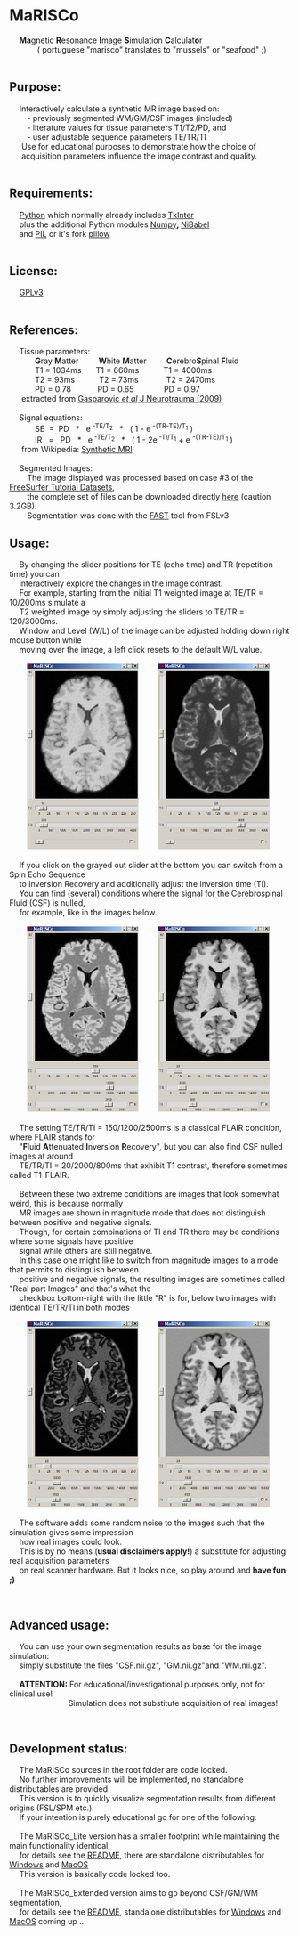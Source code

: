 <h1>MaRISCo</h1><p>
&emsp; <b>Ma</b>gnetic <b>R</b>esonance <b>I</b>mage <b>S</b>imulation <b>C</b>alculat<b>o</b>r<br>
&emsp; &emsp;&emsp; ( portuguese "marisco" translates to "mussels" or "seafood" ;)<br>
<br></p>
<h2>Purpose:</h2><p>
&emsp; Interactively calculate a synthetic MR image based on:<br>
&emsp;&emsp; - previously segmented WM/GM/CSF images (included)<br>
&emsp;&emsp; - literature values for tissue parameters T1/T2/PD, and<br>
&emsp;&emsp; - user adjustable sequence parameters TE/TR/TI<br>
&emsp;&nbsp; Use for educational purposes to demonstrate how the choice of<br>
&emsp;&nbsp; acquisition parameters influence the image contrast and quality.<br>
<br></p>
<h2>Requirements:</h2><p>
&emsp; <a href="http://www.python.org">Python</a> which normally already includes <a href="http://wiki.python.org/moin/TkInter">TkInter</a><br>
&emsp; plus the additional Python modules 
<a href="http://www.numpy.org">Numpy</a><b>, </b>
<a href="http://nipy.org/nibabel">NiBabel</a> <br>
&emsp; and 
<a href="http://www.pythonware.com/products/pil">PIL</a> or it's fork 
<a href="http://python-pillow.org/">pillow</a><br>
<br></p>
<h2>License:</h2><p>
&emsp; <a href="http://www.gnu.org/licenses">GPLv3</a><br>
<br></p>
<h2>References:</h2><p>
&emsp; Tissue parameters:<br>
&emsp;&emsp;&emsp; <b>G</b>ray <b>M</b>atter &emsp;&emsp; <b>W</b>hite <b>M</b>atter &emsp;&emsp; <b>C</b>erebro<b>S</b>pinal <b>F</b>luid<br>
&emsp;&emsp;&emsp; T1 = 1034ms &nbsp;&emsp; T1 = 660ms &emsp;&emsp;&nbsp;&nbsp; T1 = 4000ms<br>
&emsp;&emsp;&emsp; T2 = 93ms &emsp;&emsp;&nbsp;&nbsp; T2 = 73ms  &emsp;&emsp;&emsp; T2 = 2470ms<br>
&emsp;&emsp;&emsp; PD = 0.78 &emsp;&emsp;&nbsp;&nbsp;&nbsp; PD = 0.65 &emsp;&emsp;&emsp;&nbsp; PD = 0.97<br>
&emsp;&nbsp; extracted from <a href="http://www.ncbi.nlm.nih.gov/pmc/articles/PMC2822798/">Gasparovic <em>et al</em> J Neurotrauma (2009)</a><br>
<br>
&emsp; Signal equations:<br>
&emsp;&emsp;&emsp; SE &nbsp;= &nbsp;PD &nbsp; * &nbsp; e<sup> -TE/T<sub>2</sub></sup> &nbsp; * &nbsp; ( 1 - e<sup> -(TR-TE)/T<sub>1</sub></sup> )<br>
&emsp;&emsp;&emsp; IR &nbsp;&nbsp;= &nbsp; PD &nbsp; * &nbsp; e<sup> -TE/T<sub>2</sub></sup> &nbsp; * &nbsp; ( 1 - 2e<sup> -TI/T<sub>1</sub></sup> + e <sup> -(TR-TE)/T<sub>1</sub></sup> )<br>
&emsp;&nbsp; from Wikipedia: <a href="http://en.wikipedia.org/wiki/Synthetic_MRI">Synthetic MRI</a><br>
<br>
&emsp; Segmented Images:<br>
&emsp;&emsp; The image displayed was processed based on case #3 of the <a href="http://surfer.nmr.mgh.harvard.edu/fswiki/FsTutorial/Data">FreeSurfer Tutorial Datasets</a>,<br> 
&emsp;&emsp; the complete set of files can be downloaded directly <a href="http://surfer.nmr.mgh.harvard.edu/pub/data/fsfast-tutorial.subjects.tar.gz">here</a> (caution 3.2GB).<br>
&emsp;&emsp; Segmentation was done with the <a href="http://fsl.fmrib.ox.ac.uk/fsl/fslwiki/FAST">FAST</a> tool from FSLv3
<br></p>
<h2>Usage:</h2><p>
&emsp; By changing the slider positions for TE (echo time) and TR (repetition time) you can<br>
&emsp; interactively explore the changes in the image contrast. <br>
&emsp; For example, starting from the initial T1 weighted image at TE/TR = 10/200ms simulate a<br> 
&emsp; T2 weighted image by simply adjusting the sliders to TE/TR = 120/3000ms.<br>
&emsp; Window and Level (W/L) of the image can be adjusted holding down right mouse button while<br>
&emsp; moving over the image, a left click resets to the default W/L value.<br>
<br>
&emsp;&emsp; <img src="Screenshots/T1.jpg" alt="T1 weighted Image" width="200" height="333">
&emsp;&emsp; <img src="Screenshots/T2.jpg" alt="T2 weighted Image" width="200" height="333"><br>
<br>
&emsp; If you click on the grayed out slider at the bottom you can switch from a Spin Echo Sequence<br>
&emsp; to Inversion Recovery and additionally adjust the Inversion time (TI).<br>
&emsp; You can find (several) conditions where the signal for the Cerebrospinal Fluid (CSF) is nulled,<br>
&emsp; for example, like in the images below.<br>
<br>
&emsp;&emsp; <img src="Screenshots/FLAIR.jpg" alt="T2 weighted FLAIR" width="200" height="333">
&emsp;&emsp; <img src="Screenshots/IR_T1.jpg" alt="T1 weighted FLAIR" width="200" height="333"><br>
<br>
&emsp; The setting TE/TR/TI = 150/1200/2500ms is a classical FLAIR condition, where FLAIR stands for<br>
&emsp; "<b>F</b>luid <b>A</b>ttenuated <b>I</b>nversion <b>R</b>ecovery", but you can also find CSF nulled images at around<br>
&emsp; TE/TR/TI = 20/2000/800ms that exhibit T1 contrast, therefore sometimes called T1-FLAIR.<br>
<br>
&emsp; Between these two extreme conditions are images that look somewhat weird, this is because normally<br>
&emsp; MR images are shown in magnitude mode that does not distinguish between positive and negative signals.<br>
&emsp; Though, for certain combinations of TI and TR there may be conditions where some signals have positive<br>
&emsp; signal while others are still negative.<br>
&emsp; In this case one might like to switch from magnitude images to a mode that permits to distinguish between<br>
&emsp; positive and negative signals, the resulting images are sometimes called "Real part Images" and that's what the<br>
&emsp; checkbox bottom-right with the little "R" is for, below two images with identical TE/TR/TI in both modes<br>
<br>
&emsp;&emsp; <img src="Screenshots/IR_Magnitude.jpg" alt="IR magnitude image" width="200" height="333">
&emsp;&emsp; <img src="Screenshots/IR_Real.jpg" alt="IR real part image" width="200" height="333"><br>
<br>
&emsp; The software adds some random noise to the images such that the simulation gives some impression<br> 
&emsp; how real images could look.<br>
&emsp; This is by no means (<b>usual disclaimers apply!</b>) a substitute for adjusting real acquisition parameters<br>
&emsp; on real scanner hardware. But it looks nice, so play around and <b>have fun ;)</b><br></p>
<br></p>
<h2>Advanced usage:</h2><p>
&emsp; You can use your own segmentation results as base for the image simulation:<br>
&emsp; simply substitute the files "CSF.nii.gz", "GM.nii.gz"and "WM.nii.gz".<br> 
<br>
&emsp; <b>ATTENTION:</b> For educational/investigational purposes only, not for clinical use!<br>
&emsp;&emsp;&emsp;&emsp;&emsp;&emsp;&emsp;&nbsp; Simulation does not substitute acquisition of real images! <br></p>
<br>
<h2>Development status:</h2><p>
&emsp; The MaRISCo sources in the root folder are code locked.<br>
&emsp; No further improvements will be implemented, no standalone distributables are provided<br> 
&emsp; This version is to quickly visualize segmentation results from different origins (FSL/SPM etc.).<br>
&emsp; If your intention is purely educational go for one of the following:<br> 
<br>
&emsp; The MaRISCo_Lite version has a smaller footprint while maintaining the main functionality identical,<br>
&emsp; for details see the <a href="https://github.com/bfoe/MaRISCo/MaRISCo_Lite/README.md">README</a>, 
there are standalone distributables for <a href="https://github.com/bfoe/MaRISCo/raw/master/MaRISCo.exe">Windows</a>
and <a href="https://github.com/bfoe/MaRISCo/raw/master/MaRISCo_MacOS.zip">MacOS</a><br>
&emsp; This version is basically code locked too.<br>
<br>
&emsp; The MaRISCo_Extended version aims to go beyond CSF/GM/WM segmentation,<br>
&emsp; for details see the <a href="https://github.com/bfoe/MaRISCo/MaRISCo_Extended/README.md">README</a>, 
standalone distributables for <a href="https://github.com/bfoe/MaRISCo/raw/master/MaRISCo_Extended.exe">Windows</a>
and <a href="https://github.com/bfoe/MaRISCo/raw/master/MaRISCo_Extended_MacOS.zip">MacOS</a> coming up ...<br>
<br>